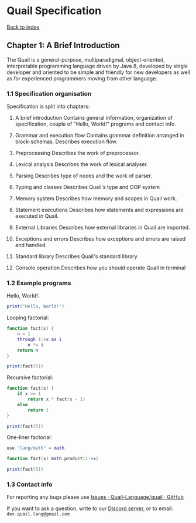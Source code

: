 # Quail Specification
[Back to index](index.md)

## Chapter 1: A Brief Introduction

The Quail is a general-purpose, multiparadigmal, object-oriented, interpretable programming language driven by Java 8, developed by single developer and oriented to be simple and friendly for new developers as well as for experienced programmers moving from other language.

### 1.1 Specification organisation 

Specification is split into chapters:

1. A brief introduction
   Contains general information, organization of specification, couple of "Hello, World!" programs and contact info.

2. Grammar and execution flow
   Contains grammar definition arranged in block-schemas.
   Describes execution flow.

3. Preprocessing
   Describes the work of preprocessor.

4. Lexical analysis
   Describes the work of lexical analyser.

5. Parsing
   Describes type of nodes and the work of parser.

6. Typing and classes
   Describes Quail's type and OOP system

7. Memory system
   Describes how memory and scopes in Quail work.

8. Statement executions
   Describes how statements and expressions are executed in Quail.

9. External Libraries
    Describes how external libraries in Quail are imported.

10. Exceptions and errors
    Describes how exceptions and errors are raised and handled.

11. Standard library
    Describes Quail's standard library

12. Console operation
    Describes how you should operate Quail in terminal

### 1.2 Example programs

Hello, World!:

```lua
print("Hello, World!")
```

Looping factorial:

```lua
function fact(x) {
    n = 1
    through 1:+x as i
        n *= i
    return n
}

print(fact(5))
```

Recursive factorial:

```lua
function fact(x) {
    if x >= 1
        return x * fact(x - 1)
    else
        return 1
}

print(fact(5))
```

One-liner factorial:

```lua
use "lang/math" = math

function fact(x) math.product(1:+x)

print(fact(5))
```

### 1.3 Contact info

For reporting any bugs please use [Issues · Quail-Language/quail · GitHub](https://github.com/Quail-Language/quail/issues)

If you want to ask a question, write to our [Discord server](https://discord.gg/8smQAa8whM), or to email: `dev.quail.lang@gmail.com`
